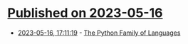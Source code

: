 # [Published on 2023-05-16](index.md)

* [2023-05-16, 17:11:19](https://lobste.rs/s/2vj6kz/python_family_languages) - [The Python Family of Languages](https://matt-rickard.com/the-python-family-of-languages)
